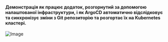 #### Демонстрація як працює додаток, розгорнутий за допомогою налаштованої інфраструктури, і як ArgoCD автоматично відслідковує та синхронізує зміни з Git репозиторію та розгортає їх на Kubernetes кластері.

![Image](.data/demo-argo-git.gif)